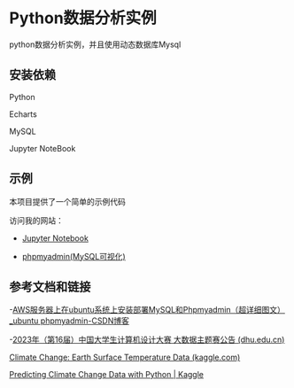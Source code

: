 # Python数据分析实例

python数据分析实例，并且使用动态数据库Mysql

## 安装依赖

Python 

Echarts

MySQL

Jupyter NoteBook

## 示例

本项目提供了一个简单的示例代码

访问我的网站：

- [Jupyter Notebook](http://1.94.53.219:9000/tree)

- [phpmyadmin(MySQL可视化)](http://1.94.53.219/phpmyadmin)



## 参考文档和链接

-[AWS服务器上在ubuntu系统上安装部署MySQL和Phpmyadmin（超详细图文）_ubuntu phpmyadmin-CSDN博客](https://blog.csdn.net/weixin_45913922/article/details/130100542)



-[2023年（第16届）中国大学生计算机设计大赛 大数据主题赛公告 (dhu.edu.cn)](https://jsjds.dhu.edu.cn/2023/0124/c20379a320418/page.htm)



[Climate Change: Earth Surface Temperature Data (kaggle.com)](https://www.kaggle.com/datasets/berkeleyearth/climate-change-earth-surface-temperature-data/data)



[Predicting Climate Change Data with Python | Kaggle](https://www.kaggle.com/code/tytibbets/predicting-climate-change-data-with-python)
